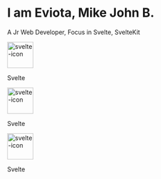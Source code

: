 <h1>I am Eviota, Mike John B.</h1>
<p>A Jr Web Developer, Focus in Svelte, SvelteKit</p>


<div
    style=""
    >
    <img 
        src="https://www.svgrepo.com/show/354416/svelte-icon.svg" 
        alt="svelte-icon" 
        class="" 
        style="width: 60px; height: 60px;"
    />
    <p>Svelte</p>
</div>

<div
    style=""
    >
    <img 
        src="https://www.svgrepo.com/show/354416/svelte-icon.svg" 
        alt="svelte-icon" 
        class="" 
        style="width: 60px; height: 60px;"
    />
    <p>Svelte</p>
</div>

<div
    style=""
    >
    <img 
        src="https://www.svgrepo.com/show/354416/svelte-icon.svg" 
        alt="svelte-icon" 
        class="" 
        style="width: 60px; height: 60px;"
    />
    <p>Svelte</p>
</div>


